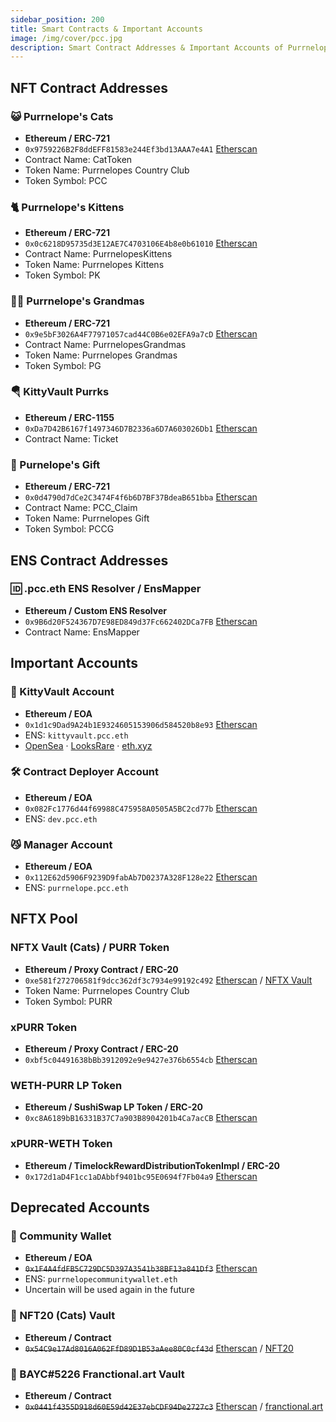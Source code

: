 ```yaml
---
sidebar_position: 200
title: Smart Contracts & Important Accounts
image: /img/cover/pcc.jpg
description: Smart Contract Addresses & Important Accounts of Purrnelope's Country Club
---
```


## NFT Contract Addresses

### 😺 Purrnelope's Cats

- **Ethereum / ERC-721**
- `0x9759226B2F8ddEFF81583e244Ef3bd13AAA7e4A1` [Etherscan](https://etherscan.io/address/0x9759226B2F8ddEFF81583e244Ef3bd13AAA7e4A1)
- Contract Name: CatToken
- Token Name: Purrnelopes Country Club
- Token Symbol: PCC

### 🐈 Purrnelope's Kittens

- **Ethereum / ERC-721**
- `0x0c6218D95735d3E12AE7C4703106E4b8e0b61010` [Etherscan](https://etherscan.io/address/0x0c6218D95735d3E12AE7C4703106E4b8e0b61010)
- Contract Name: PurrnelopesKittens
- Token Name: Purrnelopes Kittens
- Token Symbol: PK

### 👵🏻 Purrnelope's Grandmas

- **Ethereum / ERC-721**
- `0x9e5bF3026A4F77971057cad44C0B6e02EFA9a7cD` [Etherscan](https://etherscan.io/address/0x9e5bF3026A4F77971057cad44C0B6e02EFA9a7cD)
- Contract Name: PurrnelopesGrandmas
- Token Name: Purrnelopes Grandmas
- Token Symbol: PG

### 🪂 KittyVault Purrks

- **Ethereum / ERC-1155**
- `0xDa7D42B6167f1497346D7B2336a6D7A603026Db1` [Etherscan](https://etherscan.io/address/0xDa7D42B6167f1497346D7B2336a6D7A603026Db1)
- Contract Name: Ticket

### 🎁 Purnelope's Gift

- **Ethereum / ERC-721**
- `0x0d4790d7dCe2C3474F4f6b6D7BF37BdeaB651bba` [Etherscan](https://etherscan.io/address/0x0d4790d7dCe2C3474F4f6b6D7BF37BdeaB651bba)
- Contract Name: PCC_Claim
- Token Name: Purrnelopes Gift
- Token Symbol: PCCG

## ENS Contract Addresses

### 🆔 .pcc.eth ENS Resolver / EnsMapper

- **Ethereum / Custom ENS Resolver**
- `0x9B6d20F524367D7E98ED849d37Fc662402DCa7FB` [Etherscan](https://etherscan.io/address/0x9B6d20F524367D7E98ED849d37Fc662402DCa7FB)
- Contract Name: EnsMapper

## Important Accounts

### 🏦 KittyVault Account

- **Ethereum / EOA**
- `0x1d1c9Dad9A24b1E9324605153906d584520b8e93` [Etherscan](https://etherscan.io/address/0x1d1c9Dad9A24b1E9324605153906d584520b8e93)
- ENS: `kittyvault.pcc.eth`
- [OpenSea](https://opensea.io/kittyvault.pcc.eth) · [LooksRare](https://looksrare.org/accounts/0x1d1c9Dad9A24b1E9324605153906d584520b8e93) · [eth.xyz](https://eth.xyz/kittyvault.pcc.eth)

### 🛠 Contract Deployer Account

- **Ethereum / EOA**
- `0x082Fc1776d44f69988C475958A0505A5BC2cd77b` [Etherscan](https://etherscan.io/address/0x082Fc1776d44f69988C475958A0505A5BC2cd77b)
- ENS: `dev.pcc.eth`

### 😼 Manager Account

- **Ethereum / EOA**
- `0x112E62d5906F9239D9fabAb7D0237A328F128e22` [Etherscan](https://etherscan.io/address/0x112E62d5906F9239D9fabAb7D0237A328F128e22)
- ENS: `purrnelope.pcc.eth`

## NFTX Pool

### NFTX Vault (Cats) / PURR Token

- **Ethereum / Proxy Contract / ERC-20**
- `0xe581f272706581f9dcc362df3c7934e99192c492` [Etherscan](https://etherscan.io/address/0xe581f272706581f9dcc362df3c7934e99192c492) / [NFTX Vault](https://nftx.io/vault/0xe581f272706581f9dcc362df3c7934e99192c492/info/)
- Token Name: Purrnelopes Country Club
- Token Symbol: PURR

### xPURR Token

- **Ethereum / Proxy Contract / ERC-20**
- `0xbf5c04491638bBb3912092e9e9427e376b6554cb` [Etherscan](https://etherscan.io/address/0xbf5c04491638bBb3912092e9e9427e376b6554cb)

### WETH-PURR LP Token

- **Ethereum / SushiSwap LP Token / ERC-20**
- `0xc8A6189bB16331B37C7a903B8904201b4Ca7acCB` [Etherscan](https://etherscan.io/address/0xc8A6189bB16331B37C7a903B8904201b4Ca7acCB)

### xPURR-WETH Token

- **Ethereum / TimelockRewardDistributionTokenImpl / ERC-20**
- `0x172d1aD4F1cc1aDAbbf9401bc95E0694f7Fb04a9` [Etherscan](https://etherscan.io/address/0x172d1aD4F1cc1aDAbbf9401bc95E0694f7Fb04a9)

## Deprecated Accounts

### 🚦 Community Wallet

- **Ethereum / EOA**
- ~~`0x1F4A4fdFB5C729DC5D397A3541b38BF13a841Df3`~~ [Etherscan](https://etherscan.io/address/0x1F4A4fdFB5C729DC5D397A3541b38BF13a841Df3)
- ENS: `purrnelopecommunitywallet.eth`
- Uncertain will be used again in the future

### 🚦 NFT20 (Cats) Vault

- **Ethereum / Contract**
- ~~`0x54C9e17Ad8016A062FfD89D1B53aAee80C0cf43d`~~ [Etherscan](https://etherscan.io/address/0x54C9e17Ad8016A062FfD89D1B53aAee80C0cf43d) / [NFT20](https://nft20.io/asset/0x54c9e17ad8016a062ffd89d1b53aaee80c0cf43d)

### 🚦 BAYC#5226 Franctional.art Vault

- **Ethereum / Contract**
- ~~`0x0441f4355D918d60E59d42E37ebCDF94De2727c3`~~ [Etherscan](https://etherscan.io/address/0x0441f4355D918d60E59d42E37ebCDF94De2727c3) / [franctional.art](https://fractional.art/vaults/0x0441f4355D918d60E59d42E37ebCDF94De2727c3)
